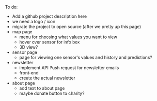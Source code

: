 To do:
* Add a github project description here
* we need a logo / icon
* migrate the project to open source (after we pretty up this page)
* map page
    * menu for choosing what values you want to view
    * hover over sensor for info box
    * 3D view?
* sensor page
    * page for viewing one sensor's values and history and predictions?
* newsletter
    * implement API Push request for newsletter emails
    * front-end
    * create the actual newsletter
* about page
    * add text to about page
    * maybe donate button to charity?